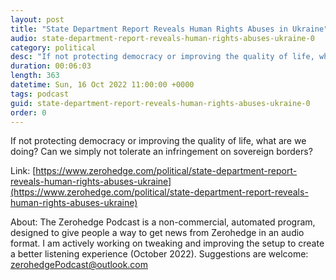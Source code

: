 ```yaml
---
layout: post
title: "State Department Report Reveals Human Rights Abuses in Ukraine"
audio: state-department-report-reveals-human-rights-abuses-ukraine-0
category: political
desc: "If not protecting democracy or improving the quality of life, what are we doing? Can we simply not tolerate an infringement on sovereign borders?"
duration: 00:06:03
length: 363
datetime: Sun, 16 Oct 2022 11:00:00 +0000
tags: podcast
guid: state-department-report-reveals-human-rights-abuses-ukraine-0
order: 0
---
```

If not protecting democracy or improving the quality of life, what are we doing? Can we simply not tolerate an infringement on sovereign borders?

Link: [https://www.zerohedge.com/political/state-department-report-reveals-human-rights-abuses-ukraine](https://www.zerohedge.com/political/state-department-report-reveals-human-rights-abuses-ukraine)

About: The Zerohedge Podcast is a non-commercial, automated program, designed to give people a way to get news from Zerohedge in an audio format.  I am actively working on tweaking and improving the setup to create a better listening experience (October 2022).  Suggestions are welcome: [zerohedgePodcast@outlook.com](mailto:zerohedgePodcast@outlook.com)